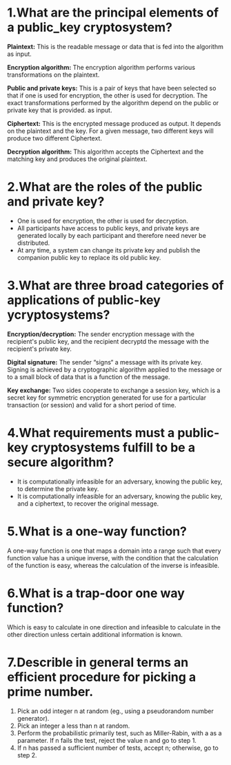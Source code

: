 # 1.What are the principal elements of a public_key cryptosystem?
**Plaintext:** This is the readable message or data that is fed into the algorithm as input.

**Encryption algorithm:** The encryption algorithm performs various transformations on the plaintext.

**Public and private keys:** This is a pair of keys that have been selected so that if one is used for encryption, the other is
used for decryption. The exact transformations performed by the algorithm depend on the public or private key that is provided.
as input.

**Ciphertext:** This is the encrypted message produced as output. It depends on the plaintext and the key. For a given message,
two different keys will produce two different Ciphertext.

**Decryption algorithm:** This algorithm accepts the Ciphertext and the matching key and produces the original plaintext.

# 2.What are the roles of the public and private key?
- One is used for encryption, the other is used for decryption.
- All participants have access to public keys, and private keys are generated locally by each participant and therefore 
need never be distributed.
- At any time, a system can change its private key and publish the companion public key to replace its old public key.

# 3.What are three broad categories of applications of public-key ycryptosystems?
**Encryption/decryption:** The sender encryption message with the recipient's public key, and the recipient decryptd 
the message with the recipient's private key.

**Digital signature:** The sender “signs“ a message with its private key. Signing is achieved by a cryptographic 
algorithm applied to the message or to a small block of data that is a function of the message.

**Key exchange:** Two sides cooperate to exchange a session key, which is a secret key for symmetric encryption generated 
for use for a particular transaction (or session) and valid for a short period of time.

# 4.What requirements must a public-key cryptosystems fulfill to be a secure algorithm?
- It is computationally infeasible for an adversary, knowing the public key, to determine the private key.
- It is computationally infeasible for an adversary, knowing the public key, and a ciphertext, to recover the original message. 

# 5.What is a one-way function?
A one-way function is one that maps a domain into a range such that every function value has a unique inverse, with the 
condition that the calculation of the function is easy, whereas the calculation of the inverse is infeasible.

# 6.What is a trap-door one way function?
Which is easy to calculate in one direction and infeasible to calculate in the other direction unless certain additional 
information is known.

# 7.Describle in general terms an efficient procedure for picking a prime number.
1. Pick an odd integer n at random (eg., using a pseudorandom number generator).
2. Pick an integer a less than n at random.
3. Perform the probabilistic primarily test, such as Miller-Rabin, with a as a parameter. If n fails the test, reject the value n and go to step 1.
4. If n has passed a sufficient number of tests, accept n; otherwise, go to step 2.

